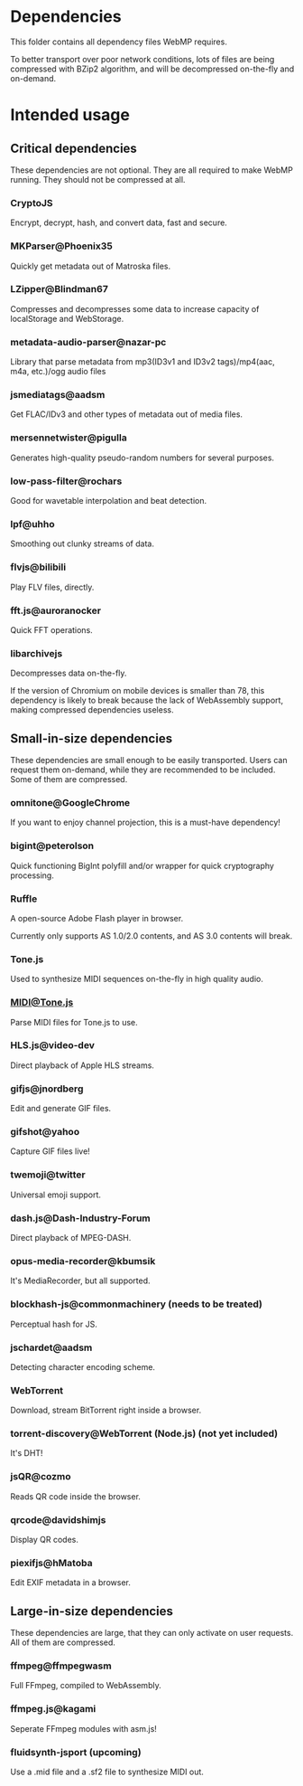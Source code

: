 # Dependencies
This folder contains all dependency files WebMP requires.

To better transport over poor network conditions, lots of files are being compressed with BZip2 algorithm, and will be decompressed on-the-fly and on-demand.

# Intended usage
## Critical dependencies
These dependencies are not optional. They are all required to make WebMP running. They should not be compressed at all.

### CryptoJS
Encrypt, decrypt, hash, and convert data, fast and secure.

### MKParser@Phoenix35
Quickly get metadata out of Matroska files.

### LZipper@Blindman67
Compresses and decompresses some data to increase capacity of localStorage and WebStorage.

### metadata-audio-parser@nazar-pc
Library that parse metadata from mp3(ID3v1 and ID3v2 tags)/mp4(aac, m4a, etc.)/ogg audio files

### jsmediatags@aadsm
Get FLAC/IDv3 and other types of metadata out of media files.

### mersennetwister@pigulla
Generates high-quality pseudo-random numbers for several purposes.

### low-pass-filter@rochars
Good for wavetable interpolation and beat detection.

### lpf@uhho
Smoothing out clunky streams of data.

### flvjs@bilibili
Play FLV files, directly.

### fft.js@auroranocker
Quick FFT operations.

### libarchivejs
Decompresses data on-the-fly.

If the version of Chromium on mobile devices is smaller than 78, this dependency is likely to break because the lack of WebAssembly support, making compressed dependencies useless.

## Small-in-size dependencies
These dependencies are small enough to be easily transported. Users can request them on-demand, while they are recommended to be included. Some of them are compressed.

### omnitone@GoogleChrome
If you want to enjoy channel projection, this is a must-have dependency!

### bigint@peterolson
Quick functioning BigInt polyfill and/or wrapper for quick cryptography processing.

### Ruffle
A open-source Adobe Flash player in browser.

Currently only supports AS 1.0/2.0 contents, and AS 3.0 contents will break.

### Tone.js
Used to synthesize MIDI sequences on-the-fly in high quality audio.

### MIDI@Tone.js
Parse MIDI files for Tone.js to use.

### HLS.js@video-dev
Direct playback of Apple HLS streams.

### gifjs@jnordberg
Edit and generate GIF files.

### gifshot@yahoo
Capture GIF files live!

### twemoji@twitter
Universal emoji support.

### dash.js@Dash-Industry-Forum
Direct playback of MPEG-DASH.

### opus-media-recorder@kbumsik
It's MediaRecorder, but all supported.

### blockhash-js@commonmachinery (needs to be treated)
Perceptual hash for JS.

### jschardet@aadsm
Detecting character encoding scheme.

### WebTorrent
Download, stream BitTorrent right inside a browser.

### torrent-discovery@WebTorrent (Node.js) (not yet included)
It's DHT!

### jsQR@cozmo
Reads QR code inside the browser.

### qrcode@davidshimjs
Display QR codes.

### piexifjs@hMatoba
Edit EXIF metadata in a browser.

## Large-in-size dependencies
These dependencies are large, that they can only activate on user requests. All of them are compressed.

### ffmpeg@ffmpegwasm
Full FFmpeg, compiled to WebAssembly.

### ffmpeg.js@kagami
Seperate FFmpeg modules with asm.js!

### fluidsynth-jsport (upcoming)
Use a .mid file and a .sf2 file to synthesize MIDI out.
